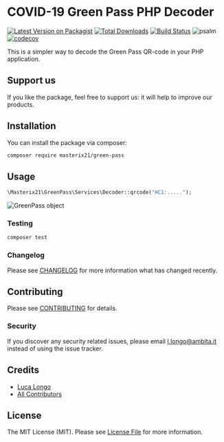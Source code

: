 # COVID-19 Green Pass PHP Decoder

[![Latest Version on Packagist](https://img.shields.io/packagist/v/masterix21/green-pass.svg)](https://packagist.org/packages/masterix21/green-pass)
[![Total Downloads](https://img.shields.io/packagist/dt/masterix21/green-pass.svg)](https://packagist.org/packages/masterix21/green-pass)
[![Build Status](https://travis-ci.com/masterix21/green-pass.svg?branch=master)](https://travis-ci.com/masterix21/green-pass)
![psalm](https://github.com/masterix21/green-pass/actions/workflows/psalm.yml/badge.svg?style=flat-square)
[![codecov](https://codecov.io/gh/masterix21/green-pass/branch/master/graph/badge.svg?token=D7CW847KDA)](https://codecov.io/gh/masterix21/green-pass)

This is a simpler way to decode the Green Pass QR-code in your PHP application.

## Support us

If you like the package, feel free to support us: it will help to improve our products.

## Installation

You can install the package via composer:

```bash
composer require masterix21/green-pass
```

## Usage

```php
\Masterix21\GreenPass\Services\Decoder::qrcode("HC1:.....");
```

![GreenPass object](https://github.com/masterix21/green-pass/blob/master/resources/green-pass-data.png?raw=true)

### Testing

```bash
composer test
```

### Changelog

Please see [CHANGELOG](CHANGELOG.md) for more information what has changed recently.

## Contributing

Please see [CONTRIBUTING](CONTRIBUTING.md) for details.

### Security

If you discover any security related issues, please email l.longo@ambita.it instead of using the issue tracker.

## Credits

-   [Luca Longo](https://github.com/masterix21)
-   [All Contributors](../../contributors)

## License

The MIT License (MIT). Please see [License File](LICENSE.md) for more information.

